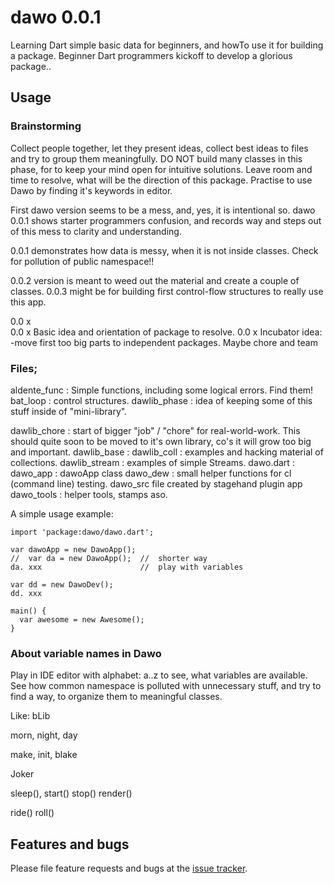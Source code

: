 # dawo 0.0.1

Learning Dart simple basic data for beginners, and howTo use it for building a package.
Beginner Dart programmers kickoff to develop a glorious package..

## Usage

### Brainstorming
 
 Collect people together, let they present ideas, collect best ideas to files and 
 try to group them meaningfully.
 DO NOT build many classes in this phase, for to keep your mind open for intuitive solutions. 
 Leave room and time to resolve, what will be the direction of this package.
 Practise to use Dawo by finding it's keywords in editor.
 
 First dawo version seems to be a mess, and, yes, it is intentional so.
 dawo 0.0.1 shows starter programmers confusion, and records way and steps out of this mess 
 to clarity and understanding.
 
 0.0.1  demonstrates how data is messy, when it is not inside classes.
   Check for pollution of public namespace!!
 
 0.0.2 version is meant to weed out the material and create a couple of classes.
 0.0.3 might be for building first control-flow structures to really use this app.
 
 0.0 x  
 0.0 x  Basic idea and orientation of package to resolve.
 0.0 x  Incubator idea: -move first too big parts to independent packages.
        Maybe  chore  and  team
 

### Files;
aldente_func :  Simple functions, including some logical errors. Find them!
bat_loop :  control structures.
dawlib_phase :  idea of keeping some of this stuff inside of "mini-library".

dawlib_chore : start of bigger "job" / "chore" for real-world-work. This should
quite soon to be moved to it's own library, co's it will grow too big and important.
dawlib_base : 
dawlib_coll : examples and hacking material of collections.
dawlib_stream : examples of simple Streams.
dawo.dart : 
dawo_app : dawoApp class
dawo_dew : small helper functions for cl (command line) testing.
dawo_src  file created by stagehand plugin app
dawo_tools : helper tools, stamps aso.

A simple usage example:

    import 'package:dawo/dawo.dart';
    
    var dawoApp = new DawoApp();
    //  var da = new DawoApp();  //  shorter way
    da. xxx                      //  play with variables
    
    var dd = new DawoDev();
    dd. xxx

    main() {
      var awesome = new Awesome();
    }

###  About variable names in Dawo
Play in IDE editor with alphabet: a..z to see, what variables are available.
See how common namespace is polluted with unnecessary stuff, and try to find
a way, to organize them to meaningful classes.

Like:
bLib 

morn, night, day 

make, init, blake

Joker

sleep(), start()   stop() 
render()

ride()   roll() 


## Features and bugs

Please file feature requests and bugs at the [issue tracker][tracker].

[tracker]: http://example.com/issues/replaceme
